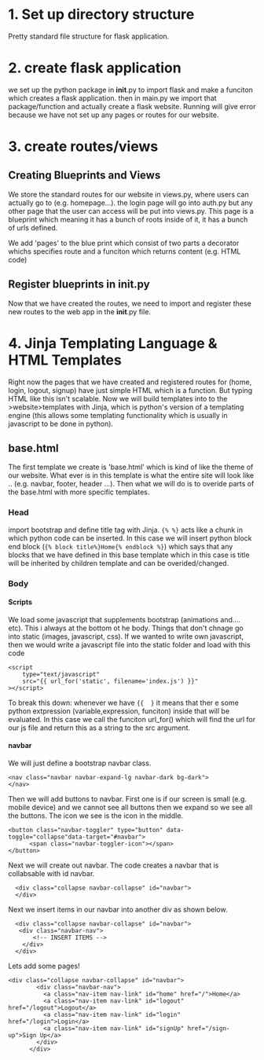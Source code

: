 # 1. Set up directory structure

Pretty standard file structure for flask application. 

# 2. create flask application

we set up the python package in __init__.py to import flask and make a funciton which creates a flask application. then in main.py we import that package/function and actually create a flask website. Running will give error because we have not set up any pages or routes for our website. 

# 3. create routes/views

## Creating Blueprints and Views

We store the standard routes for our website in views.py, where users can actually go to (e.g. homepage...). the login page will go into auth.py but any other page that the user can access will be put into views.py. This page is a blueprint which meaning it has a bunch of roots inside of it, it has a bunch of urls defined.  

We add 'pages' to the blue print which consist of two parts a decorator whichs specifies route and a funciton which returns content (e.g. HTML code)

## Register blueprints in __init__.py

Now that we have created the routes, we need to import and register these new routes to the web app in the __init__.py file. 

# 4. Jinja Templating Language & HTML Templates

Right now the pages that we have created and registered routes for (home, login, logout, signup) have just simple HTML which is a function. But typing HTML like this isn't scalable. Now we will build templates into to the >website>templates with Jinja, which is python's version of a templating engine (this allows some templating functionality which is usually in javascript to be done in python).

## base.html

The first template we create is 'base.html' which is kind of like the theme of our website. What ever is in this template is what the entire site will look like .. (e.g. navbar, footer, header ...). Then what we will do is to overide parts of the base.html with more specific templates. 

### Head 

import bootstrap and define title tag with Jinja. ```{% %}``` acts like a chunk in which python code can be inserted. In this case we will insert python  block end block (```{% block title%}Home{% endblock %}```) which says that any blocks that we have defined in this base template which in this case is title will be inherited by children template and can be overided/changed. 



### Body

#### Scripts

We load some javascript that supplements bootstrap (animations and.... etc). This i always at the bottom ot he body. Things that don't chnage go into static (images, javascript, css).  If we wanted to write own javascript, then we would write a javascript file into the static folder and load with this code 

```   
<script 
    type="text/javascript" 
    src="{{ url_for('static', filename='index.js') }}"
></script>
```

To break this down: whenever we have ``` {{  } ``` it means that ther e some python extpression (variable,expression, funciton) inside that will be evaluated. In this case we call the funciton url_for() which will find the url for our js file and return this as a string to the src argument. 

#### navbar

We will just define a bootstrap navbar class. 

```
<nav class="navbar navbar-expand-lg navbar-dark bg-dark">
</nav>
```

Then we will add buttons to navbar. First one is if our screen is small (e.g. mobile device) and we cannot see all buttons then we expand so we see all the buttons. The icon we see is the icon in the middle.

```
<button class="navbar-toggler" type="button" data-toggle="collapse"data-target="#navbar">
      <span class="navbar-toggler-icon"></span>
</button>
```

Next we will create out navbar. The code creates a navbar that is collabsable with id navbar. 

```
  <div class="collapse navbar-collapse" id="navbar">
  </div>
```

Next we insert items in our navbar into another div as shown below. 

```
  <div class="collapse navbar-collapse" id="navbar">
   <div class="navbar-nav">
       <!-- INSERT ITEMS -->
    </div>
  </div>
```

Lets add some pages!

```
<div class="collapse navbar-collapse" id="navbar">
        <div class="navbar-nav">
          <a class="nav-item nav-link" id="home" href="/">Home</a>
          <a class="nav-item nav-link" id="logout" href="/logout">Logout</a>
          <a class="nav-item nav-link" id="login" href="/login">Login</a>
          <a class="nav-item nav-link" id="signUp" href="/sign-up">Sign Up</a>
        </div>
      </div>
```

